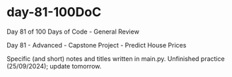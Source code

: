 # day-81-100DoC
Day 81 of 100 Days of Code - General Review

Day 81 - Advanced - Capstone Project - Predict House Prices

Specific (and short) notes and titles written in main.py.
  Unfinished practice (25/09/2024); update tomorrow.
